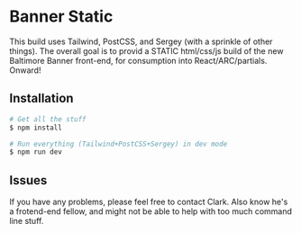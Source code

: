 # Banner Static

This build uses Tailwind, PostCSS, and Sergey (with a sprinkle of other things). The overall goal is to provid a STATIC html/css/js build of the new Baltimore Banner front-end, for consumption into React/ARC/partials. Onward!

## Installation

```bash
# Get all the stuff
$ npm install

# Run everything (Tailwind+PostCSS+Sergey) in dev mode
$ npm run dev
```

## Issues

If you have any problems, please feel free to contact Clark. Also know he's a frotend-end fellow, and might not be able to help with too much command line stuff.

